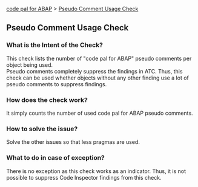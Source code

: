 [code pal for ABAP](../README.md) > [Pseudo Comment Usage Check](pseudo-comment-usage.md)

## Pseudo Comment Usage Check

### What is the Intent of the Check?

This check lists the number of "code pal for ABAP" pseudo comments per object being used.  
Pseudo comments completely suppress the findings in ATC. Thus, this check can be used whether objects without any other finding use a lot of pseudo comments to suppress findings.

### How does the check work?

It simply counts the number of used code pal for ABAP pseudo comments.

### How to solve the issue?

Solve the other issues so that less pragmas are used.

### What to do in case of exception?

There is no exception as this check works as an indicator. Thus, it is not possible to suppress Code Inspector findings from this check.
